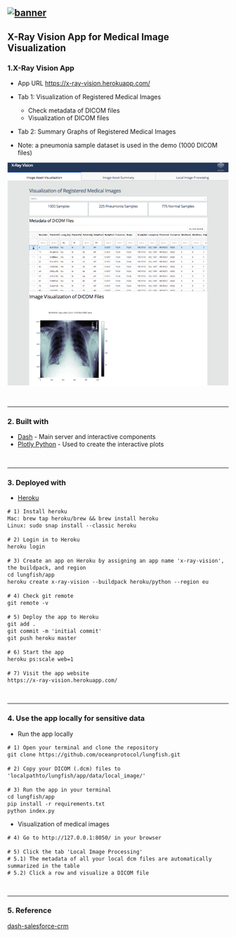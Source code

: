 [![banner](https://raw.githubusercontent.com/oceanprotocol/art/master/github/repo-banner%402x.png)](https://oceanprotocol.com)
------

## X-Ray Vision App for Medical Image Visualization

### 1.X-Ray Vision App
  * App URL https://x-ray-vision.herokuapp.com/
  * Tab 1: Visualization of Registered Medical Images
    * Check metadata of DICOM files
    * Visualization of DICOM files  

  * Tab 2: Summary Graphs of Registered Medical Images
  * Note: a pneumonia sample dataset is used in the demo (1000 DICOM files)

![Screenshot](assets/X_Ray_Vision.png)

<br>

---
### 2. Built with
  * [Dash](https://dash.plot.ly/) - Main server and interactive components
  * [Plotly Python](https://plot.ly/python/) - Used to create the interactive plots

<br>

---
### 3. Deployed with
 * [Heroku](https://devcenter.heroku.com/articles/heroku-cli#download-and-install)

```
# 1) Install heroku  
Mac: brew tap heroku/brew && brew install heroku
Linux: sudo snap install --classic heroku

# 2) Login in to Heroku
heroku login

# 3) Create an app on Heroku by assigning an app name 'x-ray-vision', the buildpack, and region
cd lungfish/app
heroku create x-ray-vision --buildpack heroku/python --region eu

# 4) Check git remote
git remote -v  

# 5) Deploy the app to Heroku
git add .
git commit -m 'initial commit'
git push heroku master

# 6) Start the app
heroku ps:scale web=1

# 7) Visit the app website
https://x-ray-vision.herokuapp.com/
```

<br>

---
### 4. Use the app locally for sensitive data
  * Run the app locally

```
# 1) Open your terminal and clone the repository  
git clone https://github.com/oceanprotocol/lungfish.git

# 2) Copy your DICOM (.dcm) files to 'localpathto/lungfish/app/data/local_image/'

# 3) Run the app in your terminal
cd lungfish/app
pip install -r requirements.txt
python index.py
```

  * Visualization of medical images

```  
# 4) Go to http://127.0.0.1:8050/ in your browser

# 5) Click the tab 'Local Image Processing'
# 5.1) The metadata of all your local dcm files are automatically summarized in the table
# 5.2) Click a row and visualize a DICOM file
```

<br>

---
### 5. Reference  
[dash-salesforce-crm](https://github.com/plotly/dash-salesforce-crm)
